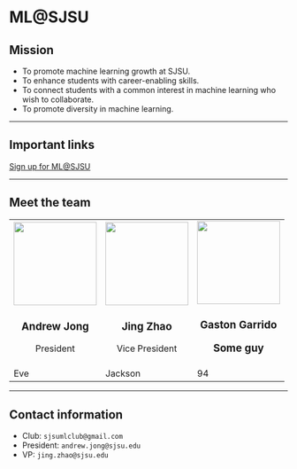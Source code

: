 # ML@SJSU

## Mission 

 * To promote machine learning growth at SJSU.  
 * To enhance students with career-enabling skills.  
 * To connect students with a common interest in machine learning who wish to collaborate.  
 * To promote diversity in machine learning.  
 
---

## Important links

[Sign up for ML@SJSU](https://docs.google.com/forms/d/e/1FAIpQLSePkD5O-81AGgtwxGZSegI2_rq0Ic5o7R9KgyOplnd-yCxa9Q/viewform)

---

## Meet the team

<table>
  <tr>
    <td><img src="https://sjsumlclub.github.io/img/profile/andrew_jong.png" width="150" height="150" /> <br> <h3 align="center">Andrew Jong</h3> <p align="center">President</p></td>
    <td><img src="https://sjsumlclub.github.io/img/profile/jing_zhao.jpg" width="150" height="150" /> <br> <h3 align="center">Jing Zhao</h3> <p align="center">Vice President</p></td>
    <td><img src="https://i.kym-cdn.com/photos/images/newsfeed/000/926/994/729.gif" width="150" height="150" /> <br> <h3 align="center">Gaston Garrido <p align="center"> Some guy</p></td>
  </tr>
  <tr>
    <td>Eve</td>
    <td>Jackson</td>
    <td>94</td>
  </tr>
</table>

---

## Contact information

* Club: 		    `sjsumlclub@gmail.com`
* President:    `andrew.jong@sjsu.edu`
* VP: 				`jing.zhao@sjsu.edu`
